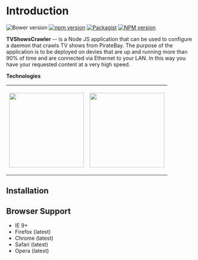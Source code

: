 Introduction
============

![Bower version](https://img.shields.io/bower/v/adminlte.svg)
[![npm version](https://img.shields.io/npm/v/admin-lte.svg)](https://www.npmjs.com/package/admin-lte)
[![Packagist](https://img.shields.io/packagist/v/almasaeed2010/adminlte.svg)](https://packagist.org/packages/almasaeed2010/adminlte)
[![NPM version](https://badge.fury.io/js/thepiratebay.svg)](http://badge.fury.io/js/thepiratebay)

**TVShowsCrawler** -- is a Node JS application that can be used to configure a daemon that crawls TV shows from PirateBay. The purpose of the application is to be deployed on devies that are up and running more than 90% of time and are connected via Ethernet to your LAN. In this way you have your requested content at a very high speed. 

**Technologies**

<table>
  <tr>
    <th><p align="right">
  <img src="https://upload.wikimedia.org/wikipedia/commons/1/16/The_Pirate_Bay_logo.svg" width="200px"/>
</p></th>
    <th><p align="left">
  <img src="https://dab1nmslvvntp.cloudfront.net/wp-content/uploads/2016/08/1470860091couch.png" width="200px"/>
</p></th>
  </tr>
</table>


Installation
------------



Browser Support
---------------
- IE 9+
- Firefox (latest)
- Chrome (latest)
- Safari (latest)
- Opera (latest)